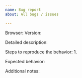 ```yaml
---
name: Bug report
about: All bugs / issues

---
```


Browser:
Version:

Detailed description:

Steps to reproduce the behavior:
1. 

Expected behavior:

Additional notes:

